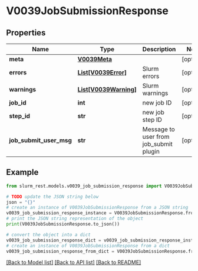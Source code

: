 # V0039JobSubmissionResponse


## Properties

Name | Type | Description | Notes
------------ | ------------- | ------------- | -------------
**meta** | [**V0039Meta**](V0039Meta.md) |  | [optional] 
**errors** | [**List[V0039Error]**](V0039Error.md) | Slurm errors | [optional] 
**warnings** | [**List[V0039Warning]**](V0039Warning.md) | Slurm warnings | [optional] 
**job_id** | **int** | new job ID | [optional] 
**step_id** | **str** | new job step ID | [optional] 
**job_submit_user_msg** | **str** | Message to user from job_submit plugin | [optional] 

## Example

```python
from slurm_rest.models.v0039_job_submission_response import V0039JobSubmissionResponse

# TODO update the JSON string below
json = "{}"
# create an instance of V0039JobSubmissionResponse from a JSON string
v0039_job_submission_response_instance = V0039JobSubmissionResponse.from_json(json)
# print the JSON string representation of the object
print(V0039JobSubmissionResponse.to_json())

# convert the object into a dict
v0039_job_submission_response_dict = v0039_job_submission_response_instance.to_dict()
# create an instance of V0039JobSubmissionResponse from a dict
v0039_job_submission_response_from_dict = V0039JobSubmissionResponse.from_dict(v0039_job_submission_response_dict)
```
[[Back to Model list]](../README.md#documentation-for-models) [[Back to API list]](../README.md#documentation-for-api-endpoints) [[Back to README]](../README.md)


